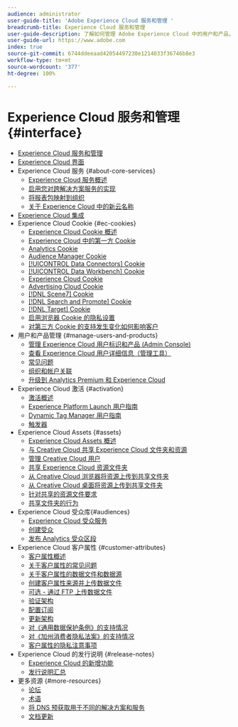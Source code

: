 ```yaml
---
audience: administrator
user-guide-title: 'Adobe Experience Cloud 服务和管理 '
breadcrumb-title: Experience Cloud 服务和管理
user-guide-description: 了解如何管理 Adobe Experience Cloud 中的用户和产品，以及如何使用客户属性和 Audience Library 服务。还了解 Cookie 和 Experience Cloud Assets。
user-guide-url: https://www.adobe.com
index: true
source-git-commit: 6744ddeeaad42054497230e1214033f36746b8e3
workflow-type: tm+mt
source-wordcount: '377'
ht-degree: 100%

---
```



# Experience Cloud 服务和管理 {#interface}

+ [Experience Cloud 服务和管理](experience-cloud.md)
+ [Experience Cloud 界面](experience-cloud-interface.md)
+ Experience Cloud 服务 {#about-core-services}
   + [Experience Cloud 服务概述](core-services-landing.md)
   + [启用您对跨解决方案服务的实现](core-services/core-services.md)
   + [将报表包映射到组织](core-services/report-suite-mapping.md)
   + [关于 Experience Cloud 中的新云名称](solutions-core-services.md)
+ [Experience Cloud 集成](marketing-cloud-integrations.md)
+ Experience Cloud Cookie {#ec-cookies}
   + [Experience Cloud Cookie 概述](cookies/cookies-privacy.md)
   + [Experience Cloud 中的第一方 Cookie](cookies/cookies-first-party.md)
   + [Analytics Cookie](cookies/cookies-analytics.md)
   + [Audience Manager Cookie](cookies/cookies-am.md)
   + [[!UICONTROL Data Connectors] Cookie](cookies/cookies-dc.md)
   + [[!UICONTROL Data Workbench] Cookie](cookies/cookies-insight.md)
   + [Experience Cloud Cookie](cookies/cookies-mc.md)
   + [Advertising Cloud Cookie](cookies/cookies-advertising-cloud.md)
   + [[!DNL Scene7] Cookie](cookies/cookies-s7.md)
   + [[!DNL Search and Promote] Cookie](cookies/cookies-snp.md)
   + [[!DNL Target] Cookie](cookies/cookies-target.md)
   + [启用浏览器 Cookie 的隐私设置](cookies/browser-cookie-settings.md)
   + [对第三方 Cookie 的支持发生变化如何影响客户](cookies/cookies-thirdparty.md)
+ 用户和产品管理 {#manage-users-and-products}
   + [管理 Experience Cloud 用户标识和产品 (Admin Console)](admin-getting-started/admin-getting-started.md)
   + [查看 Experience Cloud 用户详细信息（管理工具）](admin-getting-started/admin-tool-experience-cloud.md)
   + [常见问题](admin-getting-started/faq.md)
   + [组织和帐户关联](admin-getting-started/organizations.md)
   + [升级到 Analytics Premium 和 Experience Cloud](admin-getting-started/upgrade-to-analytics-premium.md)
+ Experience Cloud 激活 {#activation}
   + [激活概述](activation/activation.md)
   + [Experience Platform Launch 用户指南](https://docs.adobe.com/content/help/zh-Hans/launch/using/overview.translate.html)
   + [Dynamic Tag Manager 用户指南](https://docs.adobe.com/content/help/zh-Hans/dtm/using/dtm-home.translate.html)
   + [触发器](activation/triggers.md)
+ Experience Cloud Assets {#assets}
   + [Experience Cloud Assets 概述](experience-cloud-assets/experience-cloud-assets.md)
   + [与 Creative Cloud 共享 Experience Cloud 文件夹和资源](experience-cloud-assets/creative-cloud.md)
   + [管理 Creative Cloud 用户](experience-cloud-assets/t-admin-add-cc-user.md)
   + [共享 Experience Cloud 资源文件夹](experience-cloud-assets/t-share-creative-cloud.md)
   + [从 Creative Cloud 浏览器将资源上传到共享文件夹](experience-cloud-assets/t-upload-asset-cc.md)
   + [从 Creative Cloud 桌面将资源上传到共享文件夹](experience-cloud-assets/t-cc-asset-upload-thor.md)
   + [针对共享的资源文件要求](experience-cloud-assets/assets-file-reqs.md)
   + [共享文件夹的行为](experience-cloud-assets/asset-behavior.md)
+ Experience Cloud 受众库{#audiences}
   + [Experience Cloud 受众服务](audience-library/audience-library.md)
   + [创建受众](audience-library/t-audience-create.md)
   + [发布 Analytics 受众区段](audience-library/t-publish-audience-segment.md)
+ Experience Cloud 客户属性 {#customer-attributes}
   + [客户属性概述](attributes/attributes.md)
   + [关于客户属性的常见问题](attributes/faq-crs.md)
   + [关于客户属性的数据文件和数据源](attributes/crs-data-file.md)
   + [创建客户属性来源并上传数据文件](attributes/t-crs-usecase.md)
   + [可选 - 通过 FTP 上传数据文件](attributes/t-upload-attributes-ftp.md)
   + [验证架构](attributes/validate-schema.md)
   + [配置订阅](attributes/subscription.md)
   + [更新架构](attributes/t-update-schema.md)
   + [对《通用数据保护条例》的支持情况](attributes/gdpr.md)
   + [对《加州消费者隐私法案》的支持情况](attributes/ccpa.md)
   + [客户属性的隐私注意事项](attributes/privacy-mac.md)
+ Experience Cloud 的发行说明 {#release-notes}
   + [Experience Cloud 的新增功能](https://docs.adobe.com/content/help/zh-Hans/release-notes/experience-cloud/current.html)
   + [发行说明汇总](marketing-cloud-interface/release-notes.md)
+ 更多资源 {#more-resources}
   + [论坛](https://forums.adobe.com/community/experience-cloud)
   + [术语](terms.md)
   + [将 DNS 预获取用于不同的解决方案和服务](dns-prefetch.md)
   + [文档更新](doc-updates.md)
